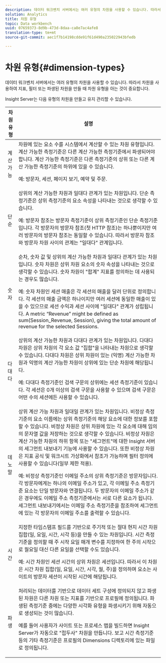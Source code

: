 ```yaml
---
description: 데이터 워크벤치 서버에서는 여러 유형의 차원을 사용할 수 있습니다. 따라서 차원을 사용하여 지표, 필터 또는 파생된 차원을 만들 때 차원 유형을 아는 것이 중요합니다.
solution: Analytics
title: 차원 유형
topic: Data workbench
uuid: 07659373-8d9b-473d-8daa-ca8e7ac4afe8
translation-type: tm+mt
source-git-commit: aec1f7b14198cdde91f61d490a235022943bfedb

---
```



# 차원 유형{#dimension-types}

데이터 워크벤치 서버에서는 여러 유형의 차원을 사용할 수 있습니다. 따라서 차원을 사용하여 지표, 필터 또는 파생된 차원을 만들 때 차원 유형을 아는 것이 중요합니다.

Insight Server는 다음 유형의 차원을 만들고 유지 관리할 수 있습니다.

<table id="table_1A79B6C57ED145B6AA3BB05DD37AAD1B"> 
 <thead> 
  <tr> 
   <th colname="col1" class="entry"> 차원 유형 </th> 
   <th colname="col2" class="entry"> 설명 </th> 
  </tr> 
 </thead>
 <tbody> 
  <tr> 
   <td colname="col1"> 계산 가능 </td> 
   <td colname="col2">차원에 있는 요소 수를 시스템에서 계산할 수 있는 차원 유형입니다. 계산 가능한 측정기준은 다른 계산 가능한 측정기준에서 파생되어야 합니다. 계산 가능한 측정기준은 다른 측정기준의 상위 또는 다른 계산 가능한 측정기준의 하위에 있을 수 있습니다. <p>예: 방문자, 세션, 페이지 보기, 예약 및 주문. </p></td> 
  </tr> 
  <tr> 
   <td colname="col1"> 단순 </td> 
   <td colname="col2">상위의 계산 가능한 차원과 일대다 관계가 있는 차원입니다. 단순 측정기준은 상위 측정기준의 요소 속성을 나타내는 것으로 생각할 수 있습니다. <p>예: 방문자 참조는 방문자 측정기준이 상위 측정기준인 단순 측정기준입니다. 각 방문자의 방문자 참조(첫 HTTP 참조)는 하나뿐이지만 여러 방문자의 방문자 참조는 동일할 수 있습니다. 따라서 방문자 참조와 방문자 차원 사이의 관계는 "일대다" 관계입니다. </p></td> 
  </tr> 
  <tr> 
   <td colname="col1"> 숫자 </td> 
   <td colname="col2">순차, 숫자 값 및 상위의 계산 가능한 차원과 일대다 관계가 있는 차원입니다. 숫자 차원은 상위 차원 요소의 숫자 속성을 나타내는 것으로 생각할 수 있습니다. 숫자 차원이 "합계" 지표를 정의하는 데 사용되는 경우도 많습니다. <p>예: 숫자 차원인 세션 매출은 각 세션의 매출을 달러 단위로 정의합니다. 각 세션의 매출 금액은 하나이지만 여러 세션에 동일한 매출이 있을 수 있으므로 세션 수익과 세션 사이에 "일대다" 관계가 성립됩니다. A metric “Revenue” might be defined as <span class="filepath"> sum(Session_Revenue, Session)</span>, giving the total amount of revenue for the selected Sessions. </p></td> 
  </tr> 
  <tr> 
   <td colname="col1"> 다대다 </td> 
   <td colname="col2">상위의 계산 가능한 차원과 다대다 관계가 있는 차원입니다. 다대다 차원은 상위 차원의 각 요소 값 "집합"을 나타내는 차원으로 생각할 수 있습니다. 다대다 차원은 상위 차원이 있는 (익명) 계산 가능한 차원과 익명의 계산 가능한 차원이 상위에 있는 단순 차원에 해당됩니다. <p>예: 다대다 측정기준인 검색 구문의 상위에는 세션 측정기준이 있습니다. 각 세션은 0개 이상의 검색 구문을 사용할 수 있으며 검색 구문은 어떤 수의 세션에든 사용할 수 있습니다. </p></td> 
  </tr> 
  <tr> 
   <td colname="col1"> 데노말 </td> 
   <td colname="col2">상위 계산 가능 차원과 일대일 관계가 있는 차원입니다. 비정상 측정기준의 요소 이름에는 상위 측정기준의 해당 요소에 대한 정보를 포함할 수 있습니다. 비정상 차원은 상위 차원에 있는 각 요소에 대해 임의의 문자열 값을 저장하는 것으로 생각할 수 있습니다. 비정상 자원은 계산 가능한 차원의 하위 항목 또는 "세그먼트"에 대한 Insight 서버의 세그먼트 내보내기 기능에 사용할 수 있습니다. 또한 비정상 차원은 지표 공식 및 워크시트 가상화에서 참조가 가능하며 필터 정의에 사용할 수 있습니다(일부 제한 적용). <p>예: 비정상 측정기준인 이메일 주소의 상위 측정기준은 방문자입니다. 각 방문자에게는 하나의 이메일 주소가 있고, 각 이메일 주소 측정기준 요소는 단일 방문자와 연결됩니다. 두 방문자의 이메일 주소가 같은 경우에도 이메일 주소 측정기준에서는 서로 다른 요소가 됩니다. 세그먼트 내보내기에서는 이메일 주소 측정기준을 참조하여 세그먼트에 있는 각 방문자의 이메일 주소를 출력할 수 있습니다. </p></td> 
  </tr> 
  <tr> 
   <td colname="col1"> 시간 </td> 
   <td colname="col2">지정한 타임스탬프 필드를 기반으로 주기적 또는 절대 현지 시간 차원 집합(일, 요일, 시간, 시각 등)을 만들 수 있는 차원입니다. 시간 측정기준을 정의할 때 주 시작 요일 매개 변수를 지정하여 한 주의 시작으로 월요일 대신 다른 요일을 선택할 수도 있습니다. <p>예: 시간 차원인 세션 시간의 상위 차원은 세션입니다. 따라서 이 차원은 시간 차원 집합(일, 요일, 시간, 시각, 월, 주)을 정의하며 요소는 사이트의 방문자 세션이 시작된 시간에 해당됩니다. </p></td> 
  </tr> 
  <tr> 
   <td colname="col1"> 파생 </td> 
   <td colname="col2">처리되는 데이터를 기반으로 데이터 세트 구성에 정의되지 않고 파생된 차원은 다른 차원 또는 지표를 기반으로 프로필에 정의됩니다. 파생된 측정기준 중에는 다양한 시각화 유형을 파생시키기 위해 자동으로 생성되는 것이 많습니다. <p>예를 들어 사용자가 사이트 또는 프로세스 맵을 빌드하면 Insight Server가 자동으로 "접두사" 차원을 만듭니다. 보고 시간 측정기준 등의 기타 측정기준은 프로필의 Dimensions 디렉토리에 있는 파일로 정의됩니다. </p></td> 
  </tr> 
 </tbody> 
</table>

